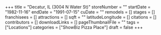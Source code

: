 +++
title = "Decatur, IL (3004 N Water St)"
storeNumber = ""
startDate = "1982-11-16"
endDate = "1991-07-15"
cuDate = ""
remodels = []
stages = []
franchisees = []
attractions = []
sqft = ""
latitudeLongitude = []
citations = []
contributors = []
downloadLinks = []
pageThumbnailFile = ""
tags = ["Locations"]
categories = ["ShowBiz Pizza Place"]
draft = false
+++
